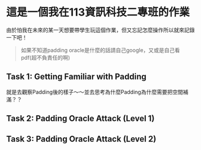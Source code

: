 # 這是一個我在113資訊科技二專班的作業
<p>
    由於怕我在未來的某一天想要帶學生玩這個作業，但又忘記怎麼操作所以就來記錄一下吧！
</p>

> 如果不知道padding oracle是什麼的話請自己google，又或是自己看pdf(超不負責任的啊) 

## Task 1: Getting Familiar with Padding
<p>
    就是去觀察Padding後的樣子～～並去思考為什麼Padding為什麼需要把空間補滿？？
</p>
    
## Task 2: Padding Oracle Attack (Level 1)
<p>
    
</p>

## Task 3: Padding Oracle Attack (Level 2)
<p>
    
</p>
